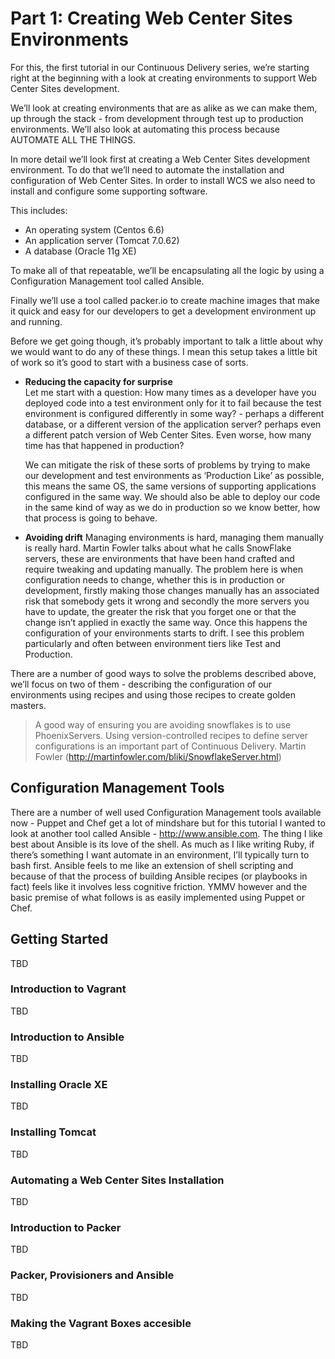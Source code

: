 # Part 1: Creating Web Center Sites Environments
For this, the first tutorial in our Continuous Delivery series, we’re starting right at the beginning with a look at creating environments to support Web Center Sites development.

We’ll look at creating environments that are as alike as we can make them, up through the stack - from development through test up to production environments. We’ll also look at automating this process because AUTOMATE ALL THE THINGS.

In more detail we’ll look first at creating a Web Center Sites development environment. To do that we’ll need to automate the installation and configuration of Web Center Sites. In order to install WCS we also need to install and configure some supporting software. 

This includes:
- An operating system (Centos 6.6)
- An application server (Tomcat 7.0.62)
- A database (Oracle 11g XE)

To make all of that repeatable, we’ll be encapsulating all the logic by using a Configuration Management tool called Ansible.

Finally we’ll use a tool called packer.io to create machine images that make it quick and easy for our developers to get a development environment up and running.

Before we get going though, it’s probably important to talk a little about why we would want to do any of these things. I mean this setup takes a little bit of work so it’s good to start with a business case of sorts.

- **Reducing the capacity for surprise**  
	Let me start with a question: How many times as a developer have you deployed code into a test environment only for it to fail because the test environment is configured differently in some way? - perhaps a different database, or a different version of the application server? perhaps even a different patch version of Web Center Sites. Even worse, how many time has that happened in production?   
	  
	We can mitigate the risk of these sorts of problems by trying to make our development and test environments as ‘Production Like’ as possible, this means the same OS, the same versions of supporting applications configured in the same way. We should also be able to deploy our code in the same kind of way as we do in production so we know better, how that process is going to behave.

- **Avoiding drift**
	Managing environments is hard, managing them manually is really hard. Martin Fowler talks about what he calls SnowFlake servers, these are environments that have been hand crafted and require tweaking and updating manually. The problem here is when configuration needs to change, whether this is in production or development, firstly making those changes manually has an associated risk that somebody gets it wrong and secondly the more servers you have to update, the greater the risk that you forget one or that the change isn’t applied in exactly the same way.  Once this happens the configuration of your environments starts to drift. I see this problem particularly and often between environment tiers like Test and Production. 

There are a number of good ways to solve the problems described above, we’ll focus on two of them - describing the configuration of our environments using recipes and using those recipes to create golden masters.

> A good way of ensuring you are avoiding snowflakes is to use PhoenixServers. Using version-controlled recipes to define server configurations is an important part of Continuous Delivery.
> Martin Fowler (http://martinfowler.com/bliki/SnowflakeServer.html)

## Configuration Management Tools
There are a number of well used Configuration Management tools available now - Puppet and Chef get a lot of mindshare but for this tutorial I wanted to look at another tool called Ansible - http://www.ansible.com. The thing I like best about Ansible is its love of the shell. As much as I like writing Ruby, if there’s something I want automate in an environment, I’ll typically turn to bash first. Ansible feels to me like an extension of shell scripting and because of that the process of building Ansible recipes (or playbooks in fact) feels like it involves less cognitive friction. YMMV however and the basic premise of what follows is as easily implemented using Puppet or Chef. 


## Getting Started
TBD
### Introduction to Vagrant
TBD
### Introduction to Ansible
TBD
### Installing Oracle XE
TBD
### Installing Tomcat
TBD
### Automating a Web Center Sites Installation 
TBD
### Introduction to Packer
TBD
### Packer, Provisioners and Ansible
TBD

### Making the Vagrant Boxes accesible
TBD

